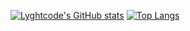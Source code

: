 [![Lyghtcode's GitHub stats](https://github-readme-stats.vercel.app/api?username=lyghtcode&show_icons=true&count_private=true&theme=tokyonight)](https://github.com/anuraghazra/github-readme-stats)
[![Top Langs](https://github-readme-stats.vercel.app/api/top-langs/?username=lyghtcode&layout=compact)](https://github.com/anuraghazra/github-readme-stats)
